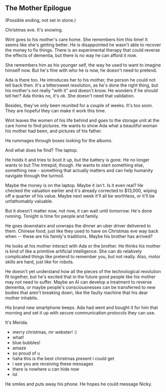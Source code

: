 ## The Mother Epilogue

(Possible ending, not set in stone.)

Christmas eve. It's snowing.

Wint goes to his mother's care home. She remembers him this time! It seems like she's getting better. He is disappointed he wasn't able to recover the money to fix things. There is an experimental therapy that could reverse the effects of dementia, but there is no way he can afford it now.

She remembers him as his younger self, the way he used to want to imagine himself now. But he's fine with who he is now, he doesn't need to pretend.

Ada is there too. He introduces her to his mother, the person he could not tell back then. It's a bittersweet resolution, as he's done the right thing, but his mother's not really "with it" and doesn't know. He wonders if he should tell her? Ada thinks no, it's ok. She doesn't need that validation.

Besides, they've only been reunited for a couple of weeks. It's too soon. They are hopeful they can make it work this time.

Wint leaves the women of his life behind and goes to the storage unit at the care home to find pictures. He wants to show Ada what a beautiful woman his mother had been, and pictures of his father.

He rummages through boxes looking for the albums.

And what does he find? The laptop.

He holds it and tries to boot it up, but the battery is gone. He no longer wants to but The Intrepid, though. He wants to start something else, something new - something that actually matters and can help humanity navigate through the turmoil.

Maybe the money is on the laptop. Maybe it isn't. Is it even real? He checked the valuation earlier and it's already corrected to $13,000, wiping off a quarter of his value. Maybe next week it'll all be worthless, or it'll be unfathomably valuable.

But it doesn't matter now, not now, it can wait until tomorrow. He's done running. Tonight is time for people and family.

He goes downstairs and unwraps the dinner an uber driver delivered to them. Chinese food, just like they used to have on Christmas eve way back when -- these are his family's traditions. Maybe his brother has arrived?

He looks at his mother interact with Ada or the brother. He thinks his mother is kind of like a primitive artificial intelligence. She can do relatively complicated things like pretend to remember you, but not really. Also, motor skills are hard, just like for robots.

He doesn't yet understand how all the pieces of the technological revolution fit together, but he's excited that in the future good people like his mother may not need to suffer. Maybe an AI can develop a treatment to reverse dementia, or maybe people's consciousnesses can be transferred to new bodies that aren't breaking down, like the faulty machine that his dear mother inhabits.

His brand new smartphone beeps. Ada had went and bought it for him that morning and set it up with secure communication protocols they can use.

It's Merida.

- merry christmas, mr webster! :)
- what!
- blue bubbles!
- amaze
- so proud of u
- haha this is the best christmas present i could get
- i see you are receiving these messages
- there is nowhere u can hide now
- lol

He smiles and puts away his phone. He hopes he could message Nicky.

